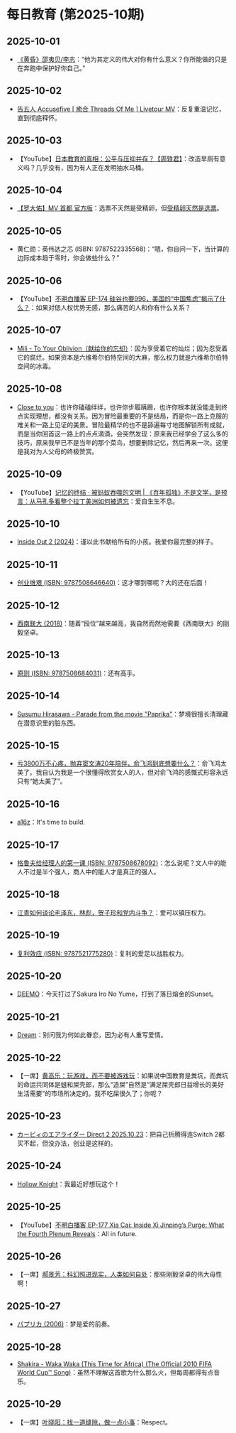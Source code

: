 # 每日教育 (第2025-10期)

## 2025-10-01

- [《黄昏》邵夷贝/李志](https://youtu.be/TmLII4V5BdU)：“他为其定义的伟大对你有什么意义？你所能做的只是在奔跑中保护好你自己。”

## 2025-10-02

- [告五人 Accusefive [ 癒合 Threads Of Me ] Livetour MV](https://youtu.be/1Zoau_PDfP0)：反复重温记忆，直到彻底释怀。

## 2025-10-03

- 【YouTube】[日本教育的真相：公平与压抑并存？【周轶君】](https://youtu.be/ZFCVhRjwr6c)：改造旱厕有意义吗？几乎没有，因为有人正在发明抽水马桶。

## 2025-10-04

- [【罗大佑】MV 首都 官方版](https://youtu.be/Dvl7IEqtcz4)：选票不天然是受精卵，但[受精卵天然是选票](https://youtu.be/m9v6VIj500I)。

## 2025-10-05

- 黄仁勋：英伟达之芯 (ISBN: 9787522335568)：“嗯，你自问一下，当计算的边际成本趋于零时，你会做些什么？”

## 2025-10-06

- 【YouTube】[不明白播客 EP-174 硅谷也要996，美国的“中国焦虑”揭示了什么？](https://youtu.be/R9SS02XDWJQ)：如果对低人权优势无感，那么痛苦的人和你有什么关系？

## 2025-10-07

- [Mili - To Your Oblivion（献给你的忘却）](https://www.bilibili.com/video/BV1WZx5zcEJo/)：因为享受着它的灿烂；因为忍受着它的腐烂。如果资本是六维希尔伯特空间的大麻，那么权力就是六维希尔伯特空间的冰毒。

## 2025-10-08

- [Close to you](https://youtu.be/C_Pb2cLqmk4)：也许你磕磕绊绊，也许你步履蹒跚，也许你根本就没能走到终点实现理想，都没有关系。因为冒险最重要的不是结局，而是你一路上克服的难关和一路上见证的美景。冒险最精华的也不是舔遍每寸地图解锁所有成就，而是当你回首这一路上的点点滴滴，会突然发现：原来我已经学会了这么多的技巧，原来我早已不是当年的那个菜鸟，想要删除记忆，然后再来一次。这便是我对为人父母的终极赞赏。

## 2025-10-09

- 【YouTube】[记忆的终结 · 被蚂蚁吞噬的文明 | 《百年孤独》不是文学，是预言：从马孔多看整个拉丁美洲如何被遗忘](https://youtu.be/l5znBQLTuXQ)：爱自生生不息。

## 2025-10-10

- [Inside Out 2 (2024)](https://movie.douban.com/subject/36090457/)：谨以此书献给所有的小孩。我爱你最完整的样子。

## 2025-10-11

- [创业维艰 (ISBN: 9787508646640)](https://book.douban.com/subject/26306686/)：这才哪到哪呢？大的还在后面！

## 2025-10-12

- [西南联大 (2018)](https://movie.douban.com/subject/30151530/)：随着“段位”越来越高，我自然而然地需要《西南联大》的刚毅坚卓。

## 2025-10-13

- [原则 (ISBN: 9787508684031)](https://book.douban.com/subject/27608239/)：还有高手。

## 2025-10-14

- [Susumu Hirasawa - Parade from the movie "Paprika"](https://youtu.be/Mr86_f-kLSQ)：梦境很擅长清理藏在潜意识里的脏东西。

## 2025-10-15

- [亏3800万不心疼，抛弃窦文涛20年陪伴，俞飞鸿到底想要什么？](https://youtu.be/E5BhwG6bvRw)：俞飞鸿太美了。我自认为我是一个很懂得欣赏女人的人，但对俞飞鸿的感慨式形容永远只有“她太美了”。

## 2025-10-16

- [a16z](https://www.youtube.com/@a16z)：It's time to build.

## 2025-10-17

- [格鲁夫给经理人的第一课 (ISBN: 9787508678092)](https://book.douban.com/subject/27178870/)：怎么说呢？文人中的能人不过是半个强人，商人中的能人才是真正的强人。

## 2025-10-18

- [江青如何谈论毛泽东，林彪，贺子珍和党内斗争？](https://youtu.be/mxSLV51QhDw)：爱可以镇压权力。

## 2025-10-19

- [复利效应 (ISBN: 9787521775280)](https://book.douban.com/subject/37361740/)：复利的爱足以战胜权力。

## 2025-10-20

- [DEEMO](https://www.douban.com/game/26367850/)：今天打过了Sakura Iro No Yume，打到了落日熔金的Sunset。

## 2025-10-21

- [Dream](https://youtu.be/_gsvE4Dy28o)：别问我为何如此眷恋，因为必有人重写爱情。

## 2025-10-22

- 【一席】[黄高乐：玩游戏，而不要被游戏玩](https://youtu.be/ApKpthn2MfA)：如果说中国教育是粪坑，而粪坑的命运共同体是蛆和屎壳郎，那么“造屎”自然是“满足屎壳郎日益增长的美好生活需要”的市场所决定的。我不吃屎很久了；你呢？

## 2025-10-23

- [カービィのエアライダー Direct 2 2025.10.23](https://www.youtube.com/live/hndwVyDWI3s)：把自己折腾得连Switch 2都买不起，但没办法，创业是这样的。

## 2025-10-24

- [Hollow Knight](https://store.steampowered.com/app/367520/Hollow_Knight/)：我最近好想玩这个！

## 2025-10-25

- 【YouTube】[不明白播客 EP-177 Xia Cai: Inside Xi Jinping’s Purge: What the Fourth Plenum Reveals](https://youtu.be/ghlDl6NkUPE)：All in future.

## 2025-10-26

- 【一席】[郝景芳：科幻照进现实，人类如何自处](https://youtu.be/Ywspdt4mbJc)：那些刚毅坚卓的伟大母性啊！

## 2025-10-27

- [パプリカ (2006)](https://movie.douban.com/subject/1865703/)：梦是爱的前奏。

## 2025-10-28

- [Shakira - Waka Waka (This Time for Africa) (The Official 2010 FIFA World Cup™ Song)](https://youtu.be/pRpeEdMmmQ0)：虽然不理解这首歌为什么那么火，但每周都得有点音乐。

## 2025-10-29

- 【一席】[叶晓阳：找一道缝隙，做一点小事](https://youtu.be/DLvWvvV4LpE)：Respect。
